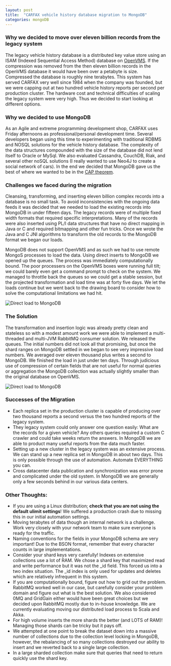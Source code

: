 ```yaml
---
layout: post
title:  "CARFAX vehicle history database migration to MongoDB"
categories: mongoDB
---
```


<h3>Why we decided to move over eleven billion records from the legacy system</h3>
<p>The legacy vehicle history database is a distributed key value store using an ISAM 
(Indexed Sequential Access Method) database on <a href="http://en.wikipedia.org/wiki/OpenVMS">OpenVMS</a>.  
If the compression was removed 
from the then eleven billion records in the OpenVMS database it would have been over a 
petabyte is size.  Compressed the database is roughly nine terabytes.  This system has 
served CARFAX very well since 1984 when the company was founded, but we were capping out 
at two hundred vehicle history reports per second per production cluster.  The hardware 
cost and technical difficulties of scaling the legacy system were very high.  Thus we 
decided to start looking at different options.
</p>  
<h3>Why we decided to use MongoDB</h3>
<p>As an Agile and extreme programming development shop, CARFAX uses Friday afternoons 
as professional/personal development time.  Several developers began using this time to 
experimenting with traditional RDBMS and NOSQL solutions for the vehicle history database.  
The complexity of the data structures compounded with the size of the database did not lend 
itself to Oracle or MySql.  We also evaluated Cassandra, CouchDB, Riak, and several other 
noSQL solutions (I really wanted to use Neo4J to create a social network of cars).  In the 
end we decided that MongoDB gave us the best of where we wanted to be in the <a href="http://en.wikipedia.org/wiki/CAP_theorem">CAP theorem</a>.
</p>  
<h3>Challenges we faced during the migration</h3>
<p>Cleansing, transforming, and inserting eleven billion complex records into a database is no 
small task. To avoid inconsistencies with the ongoing data feeds it was decided that we needed 
to load the existing records into MongoDB in under fifteen days. The legacy records were of 
multiple fixed width formats that required specific interpretations.  Many of the records were 
also inserted using PL/I data structures that have no direct mapping in Java or C and required 
bitmapping and other fun tricks.  Once we wrote the Java and C JNI algorithms to transform the 
old records to the MongoDB format we began our loads.
</p>
<p>MongoDB does not support OpenVMS and as such we had to use remote MongoS processes to load 
the data. Using direct inserts to MongoDB we opened up the queues.  The process was immediately 
computationally bound.  The poor processers on the OpenVMS boxes were running full tilt; we could 
barely even get a command prompt to check on the system.  We managed to throttle back the queues 
so we could get a stable session, but the projected transformation and load time was at forty five 
days.  We let the loads continue but we went back to the drawing board to consider how to solve the 
computational limitations we had hit.
</p>
<img src="{{site.baseurl}}/images/vms_direct_insert.jpg" alt="Direct load to MongoDB">

<h3>The Solution</h3>
<p>The transformation and insertion logic was already pretty clean and stateless so with a modest 
amount work we were able to implement a multi-threaded and multi-JVM RabbitMQ consumer solution.  
We released the queues.  The initial numbers did not look all that promising, but once the shard 
ranges on MongoDB settled in we began to see very impressive load numbers.  We averaged over eleven 
thousand plus writes a second to MongoDB.  We finished the load in just under ten days.  Through 
judicious use of compression of certain fields that are not useful for normal queries or aggregation 
the MongoDB collection was actually slightly smaller than the original database on OpenVMS.
</p>
<img src="{{site.baseurl}}/images/rabbit_insert.jpg" alt="Direct load to MongoDB">
 
<h3>Successes of the Migration</h3>
<ul>
  <li>Each replica set in the production cluster is capable of producing over two thousand reports a second versus the two hundred reports of the legacy system.
  <li>They legacy system could only answer one question easily:  What are the records for a given vehicle?  Any others queries required a custom C crawler and could take weeks return the answers.  In MongoDB we are able to product many useful reports from the data much faster.
  <li>Setting up a new cluster in the legacy system was an extensive process.  We can stand up a new replica set in MongoDB in about two days.  This is only possible through the use of automation.  Automate EVERYTHING you can.
  <li>Cross datacenter data publication and synchronization was error prone and complicated under the old system.  In MongoDB we are generally only a few seconds behind in our various data centers.
</ul>
<h3>Other Thoughts:</h3>
<ul>
  <li>If you are using a Linux distribution; <b>check that you are not using the default ulimit settings</b>!  We suffered a production crash due to missing this in our initial automation settings.
  <li>Moving terabytes of data though an internal network is a challenge.  Work very closely with your network team to make sure everyone is ready for the traffic.
  <li>Naming conventions for the fields in your MongoDB schema are very important!  Due to the BSON format, remember that every character counts in large implementations.
  <li>Consider your shard keys very carefully!  Indexes on extensive collections use a lot of RAM.  We chose a shard key that maximized read and write performance but it was not the _id field.  This forced us into a two index situation.  The _id index is only used for updates and deletes which are relatively infrequent in this system.
  <li>If you are computationally bound, figure out how to grid out the problem.  RabbitMQ worked well in our case, but carefully consider your problem domain and figure out what is the best solution.  We also considered 0MQ and GridGain either would have been great choices but we decided upon RabbitMQ mostly due to in-house knowledge.  We are currently evaluating moving our distributed load process to Scala and Akka.
  <li>For high volume inserts the more shards the better (and LOTS of RAM)!  Managing those shards can be tricky but it pays off.
  <li>We attempted at one point to break the dataset down into a massive number of collections due to the collection level locking in MongoDB, however, the rebalancing of so many collections destroyed our ability to insert and we reverted back to a single large collection.
  <li>In a large sharded collection make sure that queries that need to return quickly use the shard key.
</ul>


